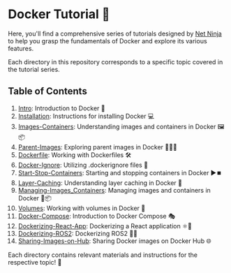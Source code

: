 # Docker Tutorial 🐳

Here, you'll find a comprehensive series of tutorials designed by [Net Ninja](https://www.youtube.com/watch?v=31ieHmcTUOk&list=PL4cUxeGkcC9hxjeEtdHFNYMtCpjNBm3h7) to help you grasp the fundamentals of Docker and explore its various features. 

Each directory in this repository corresponds to a specific topic covered in the tutorial series.

## Table of Contents

1. [Intro](./01_Intro/README.md): Introduction to Docker 🚀
2. [Installation](./02_Installation/README.md): Instructions for installing Docker 💻
3. [Images-Containers](./03_Images-Containers/README.md): Understanding images and containers in Docker 🖼️📦
4. [Parent-Images](./04_Parent-Images/README.md): Exploring parent images in Docker 🧑‍👧‍👦
5. [Dockerfile](./05_Dockerfile/README.md): Working with Dockerfiles 🛠️
6. [Docker-Ignore](./06_Docker-Ignore/README.md): Utilizing .dockerignore files 🚫
7. [Start-Stop-Containers](./07_Start-Stop-Containers/README.md): Starting and stopping containers in Docker ▶️⏹️
8. [Layer-Caching](./08_Layer-Caching/README.md): Understanding layer caching in Docker 🧱
9. [Managing-Images_Containers](./09_Managing-Images_Containers/README.md): Managing images and containers in Docker 🔄📦
10. [Volumes](./10_Volumes/README.md): Working with volumes in Docker 💾
11. [Docker-Compose](./11_Docker-Compose/README.md): Introduction to Docker Compose 🎭
12. [Dockerizing-React-App](./12_Dockerizing-React-App/README.md): Dockerizing a React application ⚛️🐳
13. [Dockerizing-ROS2](./13_Dockerizing-ROS2/README.md): Dockerizing ROS2 🤖🐳
14. [Sharing-Images-on-Hub](./14_Sharing-Images-on-Hub/README.md): Sharing Docker images on Docker Hub 🌐

Each directory contains relevant materials and instructions for the respective topic! 🎉
